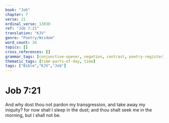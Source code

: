 ```yaml
---
book: "Job"
chapter: 7
verse: 21
ordinal_verse: 13030
ref: "Job 7:21"
translation: "KJV"
genre: "Poetry/Wisdom"
word_count: 34
topics: []
cross_references: []
grammar_tags: [conjunctive-opener, negation, contrast, poetry-register]
thematic_tags: [time-parts-of-day, time]
tags: ["Bible","KJV","Job"]
---
```


# Job 7:21

And why dost thou not pardon my transgression, and take away my iniquity? for now shall I sleep in the dust; and thou shalt seek me in the morning, but I shall not be.
